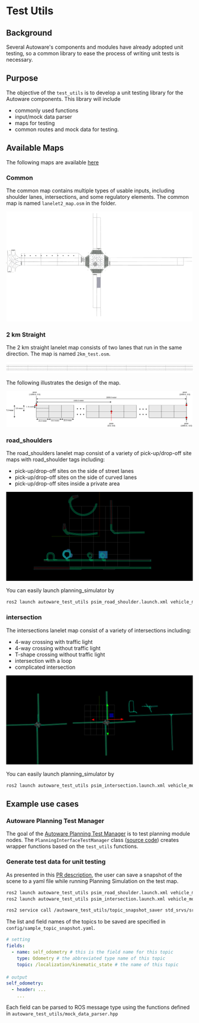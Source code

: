 # Test Utils

## Background

Several Autoware's components and modules have already adopted unit testing, so a common library to ease the process of writing unit tests is necessary.

## Purpose

The objective of the `test_utils` is to develop a unit testing library for the Autoware components. This library will include

- commonly used functions
- input/mock data parser
- maps for testing
- common routes and mock data for testing.

## Available Maps

The following maps are available [here](https://github.com/autowarefoundation/autoware.universe/tree/main/common/autoware_test_utils/test_map)

### Common

The common map contains multiple types of usable inputs, including shoulder lanes, intersections, and some regulatory elements. The common map is named `lanelet2_map.osm` in the folder.

![common](./images/common.png)

### 2 km Straight

The 2 km straight lanelet map consists of two lanes that run in the same direction. The map is named `2km_test.osm`.

![two_km](./images/2km-test.png)

The following illustrates the design of the map.

![straight_diagram](./images/2km-test.svg)

### road_shoulders

The road_shoulders lanelet map consist of a variety of pick-up/drop-off site maps with road_shoulder tags including:

- pick-up/drop-off sites on the side of street lanes
- pick-up/drop-off sites on the side of curved lanes
- pick-up/drop-off sites inside a private area

![road_shoulder_test](./images/road_shoulder_test_map.png)

You can easily launch planning_simulator by

```bash
ros2 launch autoware_test_utils psim_road_shoulder.launch.xml vehicle_model:=<> sensor_model:=<> use_sim_time:=true
```

### intersection

The intersections lanelet map consist of a variety of intersections including:

- 4-way crossing with traffic light
- 4-way crossing without traffic light
- T-shape crossing without traffic light
- intersection with a loop
- complicated intersection

![intersection_test](./images/intersection_test_map.png)

You can easily launch planning_simulator by

```bash
ros2 launch autoware_test_utils psim_intersection.launch.xml vehicle_model:=<> sensor_model:=<> use_sim_time:=true
```

## Example use cases

### Autoware Planning Test Manager

The goal of the [Autoware Planning Test Manager](https://autowarefoundation.github.io/autoware.universe/main/planning/autoware_planning_test_manager/) is to test planning module nodes. The `PlanningInterfaceTestManager` class ([source code](https://github.com/autowarefoundation/autoware.universe/blob/main/planning/autoware_planning_test_manager/src/autoware_planning_test_manager.cpp)) creates wrapper functions based on the `test_utils` functions.

### Generate test data for unit testing

As presented in this [PR description](https://github.com/autowarefoundation/autoware.universe/pull/9207), the user can save a snapshot of the scene to a yaml file while running Planning Simulation on the test map.

```bash
ros2 launch autoware_test_utils psim_road_shoulder.launch.xml vehicle_model:=<vehicle-model> sensor_model:=<sensor-model>
ros2 launch autoware_test_utils psim_intersection.launch.xml vehicle_model:=<vehicle-model> sensor_model:=<sensor-model>
```

```bash
ros2 service call /autoware_test_utils/topic_snapshot_saver std_srvs/srv/Empty \{\}
```

The list and field names of the topics to be saved are specified in `config/sample_topic_snapshot.yaml`.

```yaml
# setting
fields:
  - name: self_odometry # this is the field name for this topic
    type: Odometry # the abbreviated type name of this topic
    topic: /localization/kinematic_state # the name of this topic

# output
self_odometry:
  - header: ...
    ...
```

Each field can be parsed to ROS message type using the functions defined in `autoware_test_utils/mock_data_parser.hpp`
